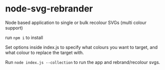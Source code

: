 # node-svg-rebrander
Node based application to single or bulk recolour SVGs (multi colour support)

run `npm i` to install

Set options inside index.js to specify what colours you want to target, and what colour to replace the target with.

Run `node index.js --collection` to run the app and rebrand/recolour svgs.
